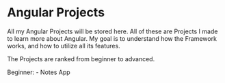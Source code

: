 # Angular Projects

All my Angular Projects will be stored here. 
All of these are Projects I made to learn more about Angular.
My goal is to understand how the Framework works, and how to utilize all its features. 

The Projects are ranked from beginner to advanced. 

Beginner: 
    - Notes App